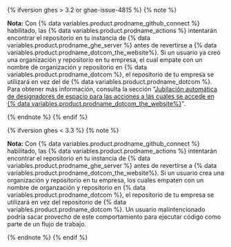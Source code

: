 {% ifversion ghes > 3.2 or ghae-issue-4815 %}
{% note %}

**Nota:** Con {% data variables.product.prodname_github_connect %} habilitado, las {% data variables.product.prodname_actions %} intentarán encontrar el repositorio en tu instancia de {% data variables.product.prodname_ghe_server %} antes de revertirse a {% data variables.product.prodname_dotcom_the_website%}. Si un usuario ya creó una organización y repositorio en tu empresa, el cual empate con un nombre de organización y repositorio en {% data variables.product.prodname_dotcom %}, el repositorio de tu empresa se utilizará en vez del de {% data variables.product.prodname_dotcom %}. Para obtener más información, consulta la sección "[Jubilación automática de designadores de espacio para las acciones a las cuales se accede en {% data variables.product.prodname_dotcom_the_website%}](#automatic-retirement-of-namespaces-for-actions-accessed-on-githubcom)".

{% endnote %}
{% endif %}

{% ifversion ghes < 3.3 %}
{% note %}

**Nota:** Con {% data variables.product.prodname_github_connect %} habilitado, las {% data variables.product.prodname_actions %} intentarán encontrar el repositorio en tu instancia de {% data variables.product.prodname_ghe_server %} antes de revertirse a {% data variables.product.prodname_dotcom_the_website%}. Si un usuario crea una organización y repositorio en tu empresa, los cuales empaten con un nombre de organzación y repositorio en {% data variables.product.prodname_dotcom %}, el repositorio de tu empresa se utilizará en vez del repositorio de {% data variables.product.prodname_dotcom %}. Un usuario malintencionado podría sacar provecho de este comportamiento para ejecutar código como parte de un flujo de trabajo.

{% endnote %}
{% endif %}
